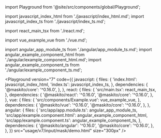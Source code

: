 import Playground from '@site/src/components/global/Playground';

import javascript_index_html from './javascript/index_html.md';
import javascript_index_ts from './javascript/index_ts.md';

import react_main_tsx from './react.md';

import vue_example_vue from './vue.md';

import angular_app_module_ts from './angular/app_module_ts.md';
import angular_example_component_html from './angular/example_component_html.md';
import angular_example_component_ts from './angular/example_component_ts.md';

<Playground
  version="7"
  code={{
    javascript: {
      files: {
        'index.html': javascript_index_html,
        'index.ts': javascript_index_ts,
      },
      dependencies: {
        '@maskito/core': '^0.16.0',
      },
    },
    react: {
      files: {
        'src/main.tsx': react_main_tsx,
      },
      dependencies: {
        '@maskito/react': '^0.16.0',
        '@maskito/core': '^0.16.0',
      },
    },
    vue: {
      files: {
        'src/components/Example.vue': vue_example_vue,
      },
      dependencies: {
        '@maskito/vue': '^0.16.0',
        '@maskito/core': '^0.16.0',
      },
    },
    angular: {
      files: {
        'src/app/app.module.ts': angular_app_module_ts,
        'src/app/example.component.html': angular_example_component_html,
        'src/app/example.component.ts': angular_example_component_ts,
      },
      dependencies: {
        '@maskito/angular': '^0.16.0',
        '@maskito/core': '^0.16.0',
      },
    },
  }}
  src="usage/v7/input/mask/demo.html"
  size="300px"
/>
